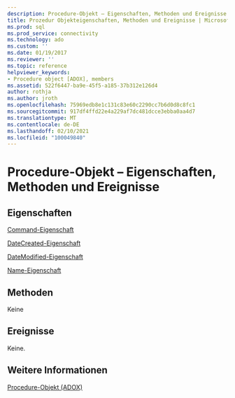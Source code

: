 ```yaml
---
description: Procedure-Objekt – Eigenschaften, Methoden und Ereignisse
title: Prozedur Objekteigenschaften, Methoden und Ereignisse | Microsoft-Dokumentation
ms.prod: sql
ms.prod_service: connectivity
ms.technology: ado
ms.custom: ''
ms.date: 01/19/2017
ms.reviewer: ''
ms.topic: reference
helpviewer_keywords:
- Procedure object [ADOX], members
ms.assetid: 522f6447-ba9e-45f5-a185-37b312e126d4
author: rothja
ms.author: jroth
ms.openlocfilehash: 75969edb8e1c131c83e60c2290cc7b6d0d8c8fc1
ms.sourcegitcommit: 917df4ffd22e4a229af7dc481dcce3ebba0aa4d7
ms.translationtype: MT
ms.contentlocale: de-DE
ms.lasthandoff: 02/10/2021
ms.locfileid: "100049840"
---
```

# <a name="procedure-object-properties-methods-and-events"></a>Procedure-Objekt – Eigenschaften, Methoden und Ereignisse
## <a name="properties"></a>Eigenschaften  
 [Command-Eigenschaft](./command-property-adox.md)  
  
 [DateCreated-Eigenschaft](./datecreated-property-adox.md)  
  
 [DateModified-Eigenschaft](./datemodified-property-adox.md)  
  
 [Name-Eigenschaft](./name-property-adox.md)  
  
## <a name="methods"></a>Methoden  
 Keine  
  
## <a name="events"></a>Ereignisse  
 Keine.  
  
## <a name="see-also"></a>Weitere Informationen  
 [Procedure-Objekt (ADOX)](./procedure-object-adox.md)